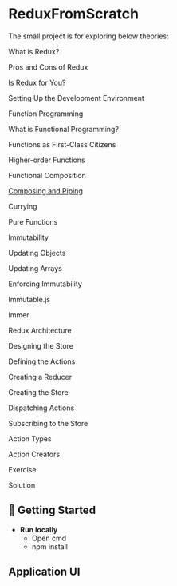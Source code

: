# ReduxFromScratch
The small project is for exploring below theories: 

What is Redux?

Pros and Cons of Redux

Is Redux for You?

Setting Up the Development Environment 

Function Programming 

What is Functional Programming? 

Functions as First-Class Citizens

Higher-order Functions

Functional Composition

[Composing and Piping](https://lodash.com/)

Currying

Pure Functions

Immutability

Updating Objects

Updating Arrays

Enforcing Immutability

Immutable.js

Immer

Redux Architecture

Designing the Store

Defining the Actions

Creating a Reducer

Creating the Store

Dispatching Actions 

Subscribing to the Store 

Action Types

Action Creators

Exercise

Solution

## 🏃 Getting Started 
- **Run locally**
  - Open cmd
  - npm install
  
## Application UI
